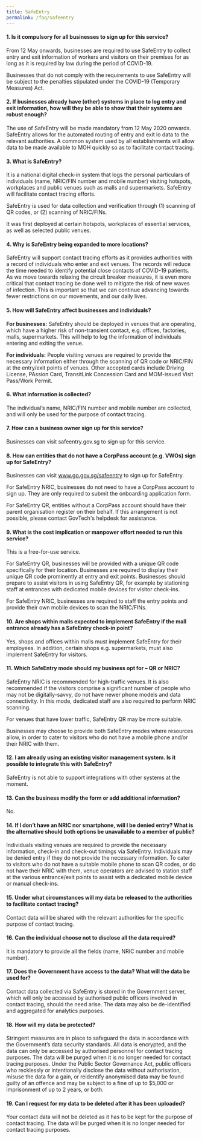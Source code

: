 ```yaml
---
title: SafeEntry
permalink: /faq/safeentry
---
```


#### **1. Is it compulsory for all businesses to sign up for this service?**
From 12 May onwards, businesses are required to use SafeEntry to collect entry and exit information of workers and visitors on their premises for as long as it is required by law during the period of COVID-19.

Businesses that do not comply with the requirements to use SafeEntry will be subject to the penalties stipulated under the COVID-19 (Temporary Measures) Act.

#### **2. If businesses already have (other) systems in place to log entry and exit information, how will they be able to show that their systems are robust enough?**
The use of SafeEntry will be made mandatory from 12 May 2020 onwards. SafeEntry allows for the automated routing of entry and exit lo data to the relevant authorities. A common system used by all establishments will allow data to be made available to MOH quickly so as to facilitate contact tracing.

#### **3. What is SafeEntry?**
It is a national digital check-in system that logs the personal particulars of individuals (name, NRIC/FIN number and mobile number) visiting hotspots, workplaces and public venues such as malls and supermarkets. SafeEntry will facilitate contact tracing efforts.

SafeEntry is used for data collection and verification through (1) scanning of QR codes, or (2) scanning of NRIC/FINs.

It was first deployed at certain hotspots, workplaces of essential services, as well as selected public venues.

#### **4. Why is SafeEntry being expanded to more locations?**
SafeEntry will support contact tracing efforts as it provides authorities with a record of individuals who enter and exit venues. The records will reduce the time needed to identify potential close contacts of COVID-19 patients. As we move towards relaxing the circuit breaker measures, it is even more critical that contact tracing be done well to mitigate the risk of new waves of infection. This is important so that we can continue advancing towards fewer restrictions on our movements, and our daily lives.

#### **5. How will SafeEntry affect businesses and individuals?**
**For businesses:** SafeEntry should be deployed in venues that are operating, which have a higher risk of non-transient contact, e.g. offices, factories, malls, supermarkets. This will help to log the information of individuals entering and exiting the venue.

**For individuals:** People visiting venues are required to provide the necessary information either through the scanning of QR code or NRIC/FIN at the entry/exit points of venues. Other accepted cards include Driving License, PAssion Card, TransitLink Concession Card and MOM-issued Visit Pass/Work Permit.

#### **6. What information is collected?**
The individual’s name, NRIC/FIN number and mobile number are collected, and will only be used for the purpose of contact tracing.

#### **7. How can a business owner sign up for this service?**
Businesses can visit safeentry.gov.sg to sign up for this service.

#### **8. How can entities that do not have a CorpPass account (e.g. VWOs) sign up for SafeEntry?**
Businesses can visit <a href="https://www.go.gov.sg/safeentry" target="_blank">www.go.gov.sg/safeentry</a> to sign up for SafeEntry.

For SafeEntry NRIC, businesses do not need to have a CorpPass account to sign up. They are only required to submit the onboarding application form.

For SafeEntry QR, entities without a CorpPass account should have their parent organisation register on their behalf. If this arrangement is not possible, please contact GovTech's helpdesk for assistance.

#### **9. What is the cost implication or manpower effort needed to run this service?**
This is a free-for-use service.

For SafeEntry QR, businesses will be provided with a unique QR code specifically for their location. Businesses are required to display their unique QR code prominently at entry and exit points. Businesses should prepare to assist visitors in using SafeEntry QR, for example by stationing staff at entrances with dedicated mobile devices for visitor check-ins.

For SafeEntry NRIC, businesses are required to staff the entry points and provide their own mobile devices to scan the NRIC/FINs.

#### **10. Are shops within malls expected to implement SafeEntry if the mall entrance already has a SafeEntry check-in point?**
Yes, shops and offices within malls must implement SafeEntry for their employees. In addition, certain shops e.g. supermarkets, must also implement SafeEntry for visitors.

#### **11. Which SafeEntry mode should my business opt for – QR or NRIC?**
SafeEntry NRIC is recommended for high-traffic venues. It is also recommended if the visitors comprise a significant number of people who may not be digitally-savvy, do not have newer phone models and data connectivity. In this mode, dedicated staff are also required to perform NRIC scanning.

For venues that have lower traffic, SafeEntry QR may be more suitable.

Businesses may choose to provide both SafeEntry modes where resources allow, in order to cater to visitors who do not have a mobile phone and/or their NRIC with them.

#### **12. I am already using an existing visitor management system. Is it possible to integrate this with SafeEntry?**
SafeEntry is not able to support integrations with other systems at the moment.

#### **13. Can the business modify the form or add additional information?**
No.

#### **14. If I don’t have an NRIC nor smartphone, will I be denied entry? What is the alternative should both options be unavailable to a member of public?**
Individuals visiting venues are required to provide the necessary information, check-in and check-out timings via SafeEntry. Individuals may be denied entry if they do not provide the necessary information. To cater to visitors who do not have a suitable mobile phone to scan QR codes, or do not have their NRIC with them, venue operators are advised to station staff at the various entrance/exit points to assist with a dedicated mobile device or manual check-ins.

#### **15. Under what circumstances will my data be released to the authorities to facilitate contact tracing?**
Contact data will be shared with the relevant authorities for the specific purpose of contact tracing.

#### **16. Can the individual choose not to disclose all the data required?**
It is mandatory to provide all the fields (name, NRIC number and mobile number).

#### **17. Does the Government have access to the data? What will the data be used for?**
Contact data collected via SafeEntry is stored in the Government server, which will only be accessed by authorised public officers involved in contact tracing, should the need arise.  The data may also be de-identified and aggregated for analytics purposes.

#### **18. How will my data be protected?**
Stringent measures are in place to safeguard the data in accordance with the Government’s data security standards. All data is encrypted, and the data can only be accessed by authorised personnel for contact tracing purposes. The data will be purged when it is no longer needed for contact tracing purposes. Under the Public Sector Governance Act, public officers who recklessly or intentionally disclose the data without authorisation, misuse the data for a gain, or reidentify anonymised data may be found guilty of an offence and may be subject to a fine of up to $5,000 or imprisonment of up to 2 years, or both.

#### **19. Can I request for my data to be deleted after it has been uploaded?**
Your contact data will not be deleted as it has to be kept for the purpose of contact tracing. The data will be purged when it is no longer needed for contact tracing purposes.
